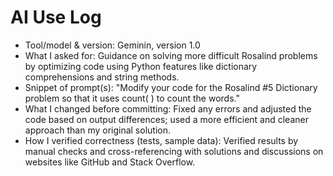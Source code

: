 # AI Use Log
- Tool/model & version: Geminin, version 1.0
- What I asked for: Guidance on solving more difficult Rosalind problems by optimizing code using Python features like dictionary comprehensions and string methods.
- Snippet of prompt(s): "Modify your code for the Rosalind #5 Dictionary problem so that it uses count( ) to count the words."
- What I changed before committing: Fixed any errors and adjusted the code based on output differences; used a more efficient and cleaner approach than my original solution.
- How I verified correctness (tests, sample data): Verified results by manual checks and cross-referencing with solutions and discussions on websites like GitHub and Stack Overflow.
